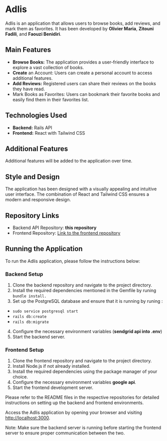 # Adlis

Adlis is an application that allows users to browse books, add reviews, and mark them as favorites. It has been developed by **Olivier Maria**, **Zitouni Fadili**, and **Faouzi Benidiri**.

## Main Features

- **Browse Books:** The application provides a user-friendly interface to explore a vast collection of books.
- **Create** an Account: Users can create a personal account to access additional features.
- **Add Reviews:** Registered users can share their reviews on the books they have read.
- Mark Books as Favorites: Users can bookmark their favorite books and easily find them in their favorites list.

## Technologies Used

- **Backend:** Rails API
- **Frontend:** React with Tailwind CSS

## Additional Features

Additional features will be added to the application over time.

## Style and Design

The application has been designed with a visually appealing and intuitive user interface. The combination of React and Tailwind CSS ensures a modern and responsive design.

## Repository Links

- Backend API Repository: **this repository**
- Frontend Repository: [Link to the frontend repository](https://github.com/OlivierMaria/Adlis)

## Running the Application

To run the Adlis application, please follow the instructions below:

### Backend Setup

1. Clone the backend repository and navigate to the project directory.
2. Install the required dependencies mentioned in the Gemfile by runing `bundle install.`
3. Set up the PostgreSQL database and ensure that it is running by runing :

- `sudo service postgresql start`
- `rails db:create`
- `rails db:migrate`

4. Configure the necessary environment variables (**sendgrid api into .env**)
5. Start the backend server.

### Frontend Setup

1. Clone the frontend repository and navigate to the project directory.
2. Install Node.js if not already installed.
3. Install the required dependencies using the package manager of your choice.
4. Configure the necessary environment variables **google api**.
5. Start the frontend development server.

Please refer to the README files in the respective repositories for detailed instructions on setting up the backend and frontend environments.

Access the Adlis application by opening your browser and visiting [http://localhost:3000](http://localhost:3000).

Note: Make sure the backend server is running before starting the frontend server to ensure proper communication between the two.
